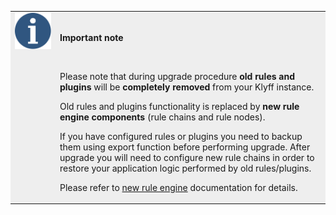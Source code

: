 <table style="background-color:#eeeeee">
<tr>
  <td style="width: 58px;" valign="top">
      <img width="58" height="58" src="/images/info-sign.svg" alt="info sign">
  </td>
  <td>
      <br>
      <p><b>Important note</b></p>
      <br>
      <p>Please note that during upgrade procedure <b>old rules and plugins</b> will be <b>completely removed</b> from your Klyff instance.</p>
      <p>Old rules and plugins functionality is replaced by <b>new rule engine components</b> (rule chains and rule nodes).</p>
      <p>If you have configured rules or plugins you need to backup them using export function before performing upgrade.
      After upgrade you will need to configure new rule chains in order to restore your application logic performed by old rules/plugins.</p>
      <p>Please refer to <a href="/docs/user-guide/rule-engine-2-0/re-getting-started/">new rule engine</a> documentation for details.</p>
 </td>
</tr>
</table>

